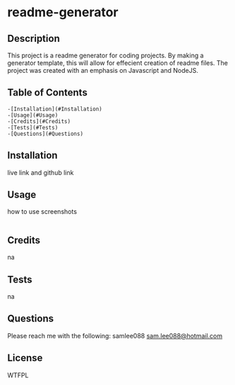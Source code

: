 # readme-generator

  ## Description

   This project is a readme generator for coding projects. By making a generator template, this will allow for effecient creation of readme files. The project was created with an emphasis on Javascript and NodeJS.


  ## Table of Contents
    -[Installation](#Installation)
    -[Usage](#Usage)
    -[Credits](#Credits)
    -[Tests](#Tests)
    -[Questions](#Questions)

  ## Installation

  live link and github link


  ## Usage

  how to use screenshots

  ![]()


  ## Credits

  na


  ## Tests

  na


  ## Questions

  Please reach me with the following:
  samlee088
  sam.lee088@hotmail.com

  ## License

  WTFPL


